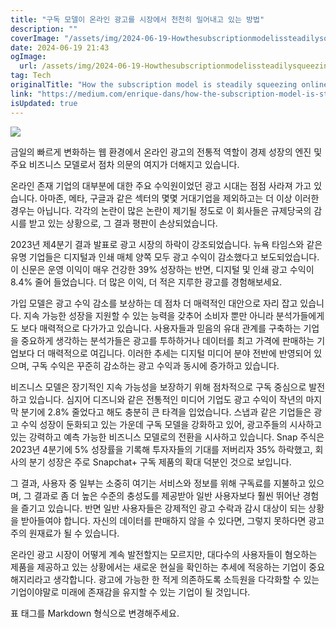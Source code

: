 ```yaml
---
title: "구독 모델이 온라인 광고를 시장에서 천천히 밀어내고 있는 방법"
description: ""
coverImage: "/assets/img/2024-06-19-Howthesubscriptionmodelissteadilysqueezingonlineadvertisingoutofthemarket_0.png"
date: 2024-06-19 21:43
ogImage: 
  url: /assets/img/2024-06-19-Howthesubscriptionmodelissteadilysqueezingonlineadvertisingoutofthemarket_0.png
tag: Tech
originalTitle: "How the subscription model is steadily squeezing online advertising out of the market"
link: "https://medium.com/enrique-dans/how-the-subscription-model-is-steadily-squeezing-online-advertising-out-of-the-market-3003fcce056f"
isUpdated: true
---
```






<img src="/assets/img/2024-06-19-Howthesubscriptionmodelissteadilysqueezingonlineadvertisingoutofthemarket_0.png" />

금일의 빠르게 변화하는 웹 환경에서 온라인 광고의 전통적 역할이 경제 성장의 엔진 및 주요 비즈니스 모델로서 점차 의문의 여지가 더해지고 있습니다.

온라인 존재 기업의 대부분에 대한 주요 수익원이었던 광고 시대는 점점 사라져 가고 있습니다. 아마존, 메타, 구글과 같은 섹터의 몇몇 거대기업을 제외하고는 더 이상 이러한 경우는 아닙니다. 각각의 논란이 많은 논란이 제기될 정도로 이 회사들은 규제당국의 감시를 받고 있는 상황으로, 그 결과 평판이 손상되었습니다.

2023년 제4분기 결과 발표로 광고 시장의 하락이 강조되었습니다. 뉴욕 타임스와 같은 유명 기업들은 디지털과 인쇄 매체 양쪽 모두 광고 수익이 감소했다고 보도되었습니다. 이 신문은 운영 이익이 매우 건강한 39% 성장하는 반면, 디지털 및 인쇄 광고 수익이 8.4% 줄어 들었습니다. 더 많은 이익, 더 적은 지루한 광고를 경험해보세요.

<div class="content-ad"></div>

가입 모델은 광고 수익 감소를 보상하는 데 점차 더 매력적인 대안으로 자리 잡고 있습니다. 지속 가능한 성장을 지원할 수 있는 능력을 갖추어 소비자 뿐만 아니라 분석가들에게도 보다 매력적으로 다가가고 있습니다. 사용자들과 믿음의 유대 관계를 구축하는 기업을 중요하게 생각하는 분석가들은 광고를 투하하거나 데이터를 최고 가격에 판매하는 기업보다 더 매력적으로 여깁니다. 이러한 추세는 디지털 미디어 분야 전반에 반영되어 있으며, 구독 수익은 꾸준히 감소하는 광고 수익과 동시에 증가하고 있습니다.

비즈니스 모델은 장기적인 지속 가능성을 보장하기 위해 점차적으로 구독 중심으로 발전하고 있습니다. 심지어 디즈니와 같은 전통적인 미디어 기업도 광고 수익이 작년의 마지막 분기에 2.8% 줄었다고 해도 충분히 큰 타격을 입었습니다. 스냅과 같은 기업들은 광고 수익 성장이 둔화되고 있는 가운데 구독 모델을 강화하고 있어, 광고주들의 시사하고 있는 강력하고 예측 가능한 비즈니스 모델로의 전환을 시사하고 있습니다. Snap 주식은 2023년 4분기에 5% 성장률을 기록해 투자자들의 기대를 저버리자 35% 하락했고, 회사의 분기 성장은 주로 Snapchat+ 구독 제품의 확대 덕분인 것으로 보입니다.

그 결과, 사용자 중 일부는 소중히 여기는 서비스와 정보를 위해 구독료를 지불하고 있으며, 그 결과로 좀 더 높은 수준의 충성도를 제공받아 일반 사용자보다 훨씬 뛰어난 경험을 즐기고 있습니다. 반면 일반 사용자들은 강제적인 광고 수락과 감시 대상이 되는 상황을 받아들여야 합니다. 자신의 데이터를 판매하지 않을 수 있다면, 그렇지 못하다면 광고주의 원재료가 될 수 있습니다.

온라인 광고 시장이 어떻게 계속 발전할지는 모르지만, 대다수의 사용자들이 혐오하는 제품을 제공하고 있는 상황에서는 새로운 현실을 확인하는 추세에 적응하는 기업이 중요해지리라고 생각합니다. 광고에 가능한 한 적게 의존하도록 소득원을 다각화할 수 있는 기업이야말로 미래에 존재감을 유지할 수 있는 기업이 될 것입니다.

<div class="content-ad"></div>

표 태그를 Markdown 형식으로 변경해주세요.